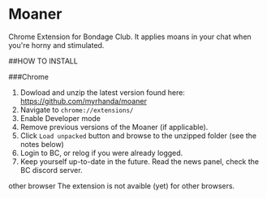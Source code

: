 # Moaner
 Chrome Extension for Bondage Club. It applies moans in your chat when you're horny and stimulated.

##HOW TO INSTALL

###Chrome
1. Dowload and unzip the latest version found here: https://github.com/myrhanda/moaner
2. Navigate to `chrome://extensions/`
3. Enable Developer mode
4. Remove previous versions of the Moaner (if applicable).
5. Click `Load unpacked` button and browse to the unzipped folder (see the notes below)
6. Login to BC, or relog if you were already logged.
7. Keep yourself up-to-date in the future. Read the news panel, check the BC discord server.
	
other browser 
	The extension is not avaible (yet) for other browsers. 